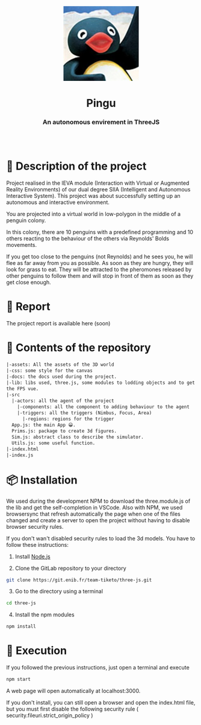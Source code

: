 <div align="center">
  <img src="assets/pingu-face.png" alt="drawing" width="200px;"/>
  <h1><b>Pingu</b></h1>
  <h3>An autonomous envirement in ThreeJS</h3>
</div>

</br></br>

# 📝 Description of the project

Project realised in the IEVA module (Interaction with Virtual or Augmented Reality Environments) of our dual degree SIIA (Intelligent and Autonomous Interactive System).
This project was about successfully setting up an autonomous and interactive environment.

You are projected into a virtual world in low-polygon in the middle of a penguin colony. 

In this colony, there are 10 penguins with a predefined programming and 10 others reacting to the behaviour of the others via Reynolds' Bolds movements. 

If you get too close to the penguins (not Reynolds) and he sees you, he will flee as far away from you as possible. 
As soon as they are hungry, they will look for grass to eat.
They will be attracted to the pheromones released by other penguins to follow them and will stop in front of them as soon as they get close enough. 

# 📕 Report
The project report is available here (soon)

# 📂 Contents of the repository

    |-assets: All the assets of the 3D world
    |-css: some style for the canvas
    |-docs: the docs used during the project.
    |-lib: libs used, three.js, some modules to lodding objects and to get the FPS vue.
    |-src
      |-actors: all the agent of the project
        |-components: all the component to adding behaviour to the agent
        |-triggers: all the triggers (Nimbus, Focus, Area)
          |-regions: regions for the trigger
      App.js: the main App 😀.
      Prims.js: package to create 3d figures.
      Sim.js: abstract class to describe the simulator.
      Utils.js: some useful function.
    |-index.html 
    |-index.js

# 📦 Installation

We used during the development NPM to download the three.module.js of the lib and get the self-completion in VSCode. 
Also with NPM, we used browsersync that refresh automatically the page when one of the files changed and create a server to open the project without having to disable browser security rules.

If you don't wan't disabled security rules to load the 3d models. You have to follow these instructions:

1. Install [Node.js](https://nodejs.org/en/download/)

2. Clone the GitLab repository to your directory
```bash
git clone https://git.enib.fr/team-tiketo/three-js.git
```

3. Go to the directory using a terminal
```bash
cd three-js
```

4. Install the npm modules
```bash
npm install
```

# 📜 Execution

If you followed the previous instructions, just open a terminal and execute

```bash
npm start
```
A web page will open automatically at localhost:3000.

If you don't install, you can still open a browser and open the index.html file, but you must first disable the following security rule ( security.fileuri.strict_origin_policy )
